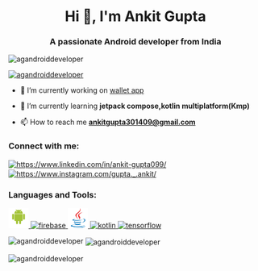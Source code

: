 <h1 align="center">Hi 👋, I'm Ankit Gupta</h1>
<h3 align="center">A passionate Android developer from India</h3>

<p align="left"> <img src="https://komarev.com/ghpvc/?username=agandroiddeveloper&label=Profile%20views&color=0e75b6&style=flat" alt="agandroiddeveloper" /> </p>

<p align="left"> <a href="https://github.com/ryo-ma/github-profile-trophy"><img src="https://github-profile-trophy.vercel.app/?username=agandroiddeveloper" alt="agandroiddeveloper" /></a> </p>

- 🔭 I’m currently working on [wallet app](https://play.google.com/store/apps/details?id=com.digitalwallet.mobilecards&hl=en_IN)

- 🌱 I’m currently learning **jetpack compose,kotlin multiplatform(Kmp)**

- 📫 How to reach me **ankitgupta301409@gmail.com**

<h3 align="left">Connect with me:</h3>
<p align="left">
<a href="https://linkedin.com/in/https://www.linkedin.com/in/ankit-gupta099/" target="blank"><img align="center" src="https://raw.githubusercontent.com/rahuldkjain/github-profile-readme-generator/master/src/images/icons/Social/linked-in-alt.svg" alt="https://www.linkedin.com/in/ankit-gupta099/" height="30" width="40" /></a>
<a href="https://instagram.com/https://www.instagram.com/gupta._.ankit/" target="blank"><img align="center" src="https://raw.githubusercontent.com/rahuldkjain/github-profile-readme-generator/master/src/images/icons/Social/instagram.svg" alt="https://www.instagram.com/gupta._.ankit/" height="30" width="40" /></a>
</p>

<h3 align="left">Languages and Tools:</h3>
<p align="left"> <a href="https://developer.android.com" target="_blank" rel="noreferrer"> <img src="https://raw.githubusercontent.com/devicons/devicon/master/icons/android/android-original-wordmark.svg" alt="android" width="40" height="40"/> </a> <a href="https://firebase.google.com/" target="_blank" rel="noreferrer"> <img src="https://www.vectorlogo.zone/logos/firebase/firebase-icon.svg" alt="firebase" width="40" height="40"/> </a> <a href="https://www.java.com" target="_blank" rel="noreferrer"> <img src="https://raw.githubusercontent.com/devicons/devicon/master/icons/java/java-original.svg" alt="java" width="40" height="40"/> </a> <a href="https://kotlinlang.org" target="_blank" rel="noreferrer"> <img src="https://www.vectorlogo.zone/logos/kotlinlang/kotlinlang-icon.svg" alt="kotlin" width="40" height="40"/> </a> <a href="https://www.tensorflow.org" target="_blank" rel="noreferrer"> <img src="https://www.vectorlogo.zone/logos/tensorflow/tensorflow-icon.svg" alt="tensorflow" width="40" height="40"/> </a> </p>

<p><img align="left" src="https://github-readme-stats.vercel.app/api/top-langs?username=agandroiddeveloper&show_icons=true&locale=en&layout=compact" alt="agandroiddeveloper" /></p>

<p>&nbsp;<img align="center" src="https://github-readme-stats.vercel.app/api?username=agandroiddeveloper&show_icons=true&locale=en" alt="agandroiddeveloper" /></p>

<p><img align="center" src="https://github-readme-streak-stats.herokuapp.com/?user=agandroiddeveloper&" alt="agandroiddeveloper" /></p>
